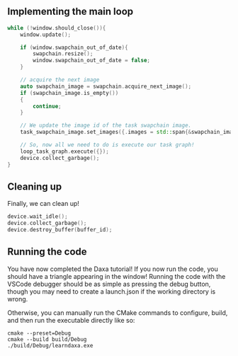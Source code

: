 ## Implementing the main loop

```cpp
while (!window.should_close()){
    window.update();

    if (window.swapchain_out_of_date){
        swapchain.resize();
        window.swapchain_out_of_date = false;
    }

    // acquire the next image
    auto swapchain_image = swapchain.acquire_next_image();
    if (swapchain_image.is_empty())
    {
        continue;
    }

    // We update the image id of the task swapchain image.
    task_swapchain_image.set_images({.images = std::span{&swapchain_image, 1}});

    // So, now all we need to do is execute our task graph!
    loop_task_graph.execute({});
    device.collect_garbage();
}
```

## Cleaning up

Finally, we can clean up!

```cpp
device.wait_idle();
device.collect_garbage();
device.destroy_buffer(buffer_id);
```

## Running the code

You have now completed the Daxa tutorial! If you now run the code, you should have a triangle appearing in the window!
Running the code with the VSCode debugger should be as simple as pressing the debug button, though you may need to create a launch.json if the working directory is wrong.

Otherwise, you can manually run the CMake commands to configure, build, and then run the executable directly like so:
```
cmake --preset=Debug
cmake --build build/Debug
./build/Debug/learndaxa.exe
```
